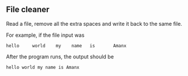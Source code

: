 ## File cleaner
Read a file, remove all the extra spaces and write it back to the same file.

For example, if the file input was
```
hello     world    my    name   is       Amanx
```

After the program runs, the output should be

```
hello world my name is Amanx
```
